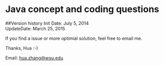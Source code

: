 Java concept and coding questions
=================================


##Version history
Init Date: July 5, 2014   
UpdateDate: March 25, 2015  





If you find a issue or more optimial solution,  feel free to email me.  

Thanks, Hua :-)  

Email: hua.zhang@wsu.edu    
